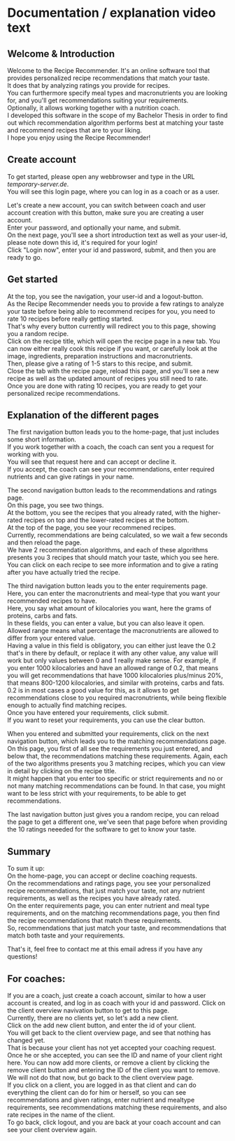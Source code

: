 # Documentation / explanation video text

## Welcome & Introduction

Welcome to the Recipe Recommender. 
It's an online software tool that provides personalized recipe recommendations that match your taste.  
It does that by analyzing ratings you provide for recipes.  
You can furthermore specify meal types and macronutrients you are looking for, and you'll get recommendations suiting 
your requirements.  
Optionally, it allows working together with a nutrition coach.  
I developed this software in the scope of my Bachelor Thesis in order to find out which recommendation algorithm
performs best at matching your taste and recommend recipes that are to your liking.  
I hope you enjoy using the Recipe Recommender!

## Create account

To get started, please open any webbrowser and type in the URL _temporary-server.de_.  
You will see this login page, where you can log in as a coach or as a user.  

Let's create a new account, you can switch between coach and user account creation with this button, make sure you
are creating a user account.  
Enter your password, and optionally your name, and submit.  
On the next page, you'll see a short introduction text as well as your user-id, please note down this id, it's 
required for your login!  
Click "Login now", enter your id and password, submit, and then you are ready to go.  


## Get started

At the top, you see the navigation, your user-id and a logout-button.  
As the Recipe Recommender needs you to provide a few ratings to analyze your taste before being able to recommend
recipes for you, you need to rate 10 recipes before really getting started.  
That's why every button currently will redirect you to this page, showing you a random recipe.  
Click on the recipe title, which will open the recipe page in a new tab. You can now either really cook this recipe
if you want, or carefully look at the image, ingredients, preparation instructions and macronutrients.   
Then, please give a rating of 1-5 stars to this recipe, and submit.  
Close the tab with the recipe page, reload this page, and you'll see a new recipe as well as the updated amount of 
recipes you still need to rate.  
Once you are done with rating 10 recipes, you are ready to get your personalized recipe recommendations.  


## Explanation of the different pages
  
The first navigation button leads you to the home-page, that just includes some short information.  
If you work together with a coach, the coach can sent you a request for working with you.   
You will see that request here and can accept or decline it.   
If you accept, the coach can see your recommendations, enter required nutrients and can give ratings in your name.   

The second navigation button leads to the recommendations and ratings page.  
On this page, you see two things.  
At  the bottom, you see the recipes that you already rated, 
with the higher-rated recipes on top and the lower-rated recipes at the bottom.  
At the top of the page, you see your recommened recipes.  
Currently, recommendations are being calculated, so we wait a few seconds and then reload the page.  
We have 2 recommendation algorithms, and each of these algorithms presents you 3 recipes that should match your taste,
which you see here.  
You can click on each recipe to see more information and to give a rating after you have actually tried the recipe. 

The third navigation button leads you to the enter requirements page.  
Here, you can enter the macronutrients and meal-type that you want your recommended recipes to have.  
Here, you say what amount of kilocalories you want, here the grams of proteins, carbs and fats.  
In these fields, you can enter a value, but you can also leave it open.  
Allowed range means what percentage the macronutrients are allowed to differ from your entered value.  
Having a value in this field is obligatory, you can either just leave the 0.2 that's in there by default, or replace it with
any other value, any value will work but only values between 0 and 1 really make sense. 
For example, if you enter 1000 kilocalories and have an allowed range of 0.2, that means you will get recommendations that
have 1000 kilocalories plus/minus 20%, that means 800-1200 kilocalories, and similar with proteins, carbs and fats.  
0.2 is in most cases a good value for this, as it allows to get recommendations close to you required macronutrients,
while being flexible enough to actually find matching recipes.  
Once you have entered your requirements, click submit.  
If you want to reset your requirements, you can use the clear button.  

When you entered and submitted your requirements, click on the next navigation button,
which leads you to the matching recommendations page.  
On this page, you first of all see the requirements you just entered, and below that, the recommendations
matching these requirements. Again, each of the two algorithms presents you 3 matching recipes, which you can 
view in detail by clicking on the recipe title.  
It might happen that you enter too specific or strict requirements and no or not many matching recommendations 
can be found. In that case, you might want to be less strict with your requirements, to be able to get recommendations.  

The last navigation button just gives you a random recipe, you can reload the page to get a different one,
we've seen that page before when providing the 10 ratings neeeded for the software to get to know your taste.  

## Summary

To sum it up:  
On the home-page, you can accept or decline coaching requests.  
On the recommendations and ratings page, you see your personalized recipe recommendations, that 
just match your taste, not any nutrient requirements, as well as the recipes you have already rated.  
On the enter requirements page, you can enter nutrient and meal type requirements, and on the matching
recommendations page, you then find the recipe recommendations that match these requirements.  
So, recommendations that just match your taste, and recommendations that match both taste and your requirements.

That's it, feel free to contact me at this email adress if you have any questions!


## For coaches:

If you are a coach, just create a coach account, similar to how a user account is created, and log in as coach 
with your id and password. 
Click on the client overview navivation button to get to this page.  
Currently, there are no clients yet, so let's add a new client.  
Click on the add new client button, and enter the id of your client.  
You will get back to the client overview page, and see that nothing has changed yet.  
That is because your client has not yet accepted your coaching request. 
Once he or she accepted, you can see the ID and name of your client right here. 
You can now add more clients, or remove a client by clicking the remove client button and entering the ID of the 
client you want to remove.  
We will not do that now, but go back to the client overview page.  
If you click on a client, you are logged in as that client and can do everything the client can do for him or herself,
so you can see recommendations and given ratings, enter nutrient and mealtype requirements, see
recommendations matching these requirements, and also rate recipes in the name of the client.  
To go back, click logout, and you are back at your coach account and can see your client overview again.  
